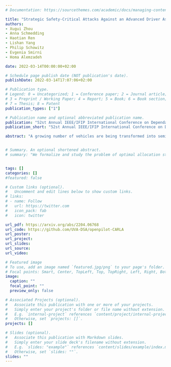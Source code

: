 ```yaml
---
# Documentation: https://sourcethemes.com/academic/docs/managing-content/

title: "Strategic Safety-Critical Attacks Against an Advanced Driver Assistance System"
authors: 
- Xugui Zhou
- Anna Schmedding
- Haotian Ren
- Lishan Yang
- Philip Schowitz
- Evgenia Smirni 
- Homa Alemzadeh

date: 2022-03-14T00:00:00+02:00

# Schedule page publish date (NOT publication's date).
publishDate: 2022-03-14T17:07:06+02:00

# Publication type.
# Legend: 0 = Uncategorized; 1 = Conference paper; 2 = Journal article;
# 3 = Preprint / Working Paper; 4 = Report; 5 = Book; 6 = Book section;
# 7 = Thesis; 8 = Patent
publication_types: ["1"]

# Publication name and optional abbreviated publication name.
publication: "52st Annual IEEE/IFIP International Conference on Dependable Systems and Networks (DSN2022)"
publication_short: "52st Annual IEEE/IFIP International Conference on Dependable Systems and Networks (DSN2022)"

abstract: "A growing number of vehicles are being transformed into semi-autonomous vehicles (Level 2 autonomy) by relying on advanced driver assistance systems (ADAS) to improve the driving experience. However, the increasing complexity and connectivity of ADAS expose the vehicles to safety-critical faults and attacks. This paper investigates the resilience of a widely-used ADAS against safety-critical attacks that target the control system at opportune times during different driving scenarios and cause accidents. Experimental results show that our proposed Context-Aware attacks can achieve an 83.4% success rate in causing hazards, 99.7% of which occur without any warnings. These results highlight the intolerance of ADAS to safety-critical attacks and the importance of timely interventions by human drivers or automated recovery mechanisms to prevent accidents."


# Summary. An optional shortened abstract.
# summary: "We formalize and study the problem of optimal allocation strategies for a (perfect) vaccine in the infinite-dimensional SIS model."


tags: []
categories: []
#featured: false

# Custom links (optional).
#   Uncomment and edit lines below to show custom links.
# links:
# - name: Follow
#   url: https://twitter.com
#   icon_pack: fab
#   icon: twitter

url_pdf: https://arxiv.org/abs/2204.06768
url_code: https://github.com/UVA-DSA/openpilot-CARLA
url_poster:
url_project:
url_slides:
url_source:
url_video:

# Featured image
# To use, add an image named `featured.jpg/png` to your page's folder. 
# Focal points: Smart, Center, TopLeft, Top, TopRight, Left, Right, BottomLeft, Bottom, BottomRight.
image:
  caption: ""
  focal_point: ""
  preview_only: false

# Associated Projects (optional).
#   Associate this publication with one or more of your projects.
#   Simply enter your project's folder or file name without extension.
#   E.g. `internal-project` references `content/project/internal-project/index.md`.
#   Otherwise, set `projects: []`.
projects: []

# Slides (optional).
#   Associate this publication with Markdown slides.
#   Simply enter your slide deck's filename without extension.
#   E.g. `slides: "example"` references `content/slides/example/index.md`.
#   Otherwise, set `slides: ""`.
slides: ""
---
```


